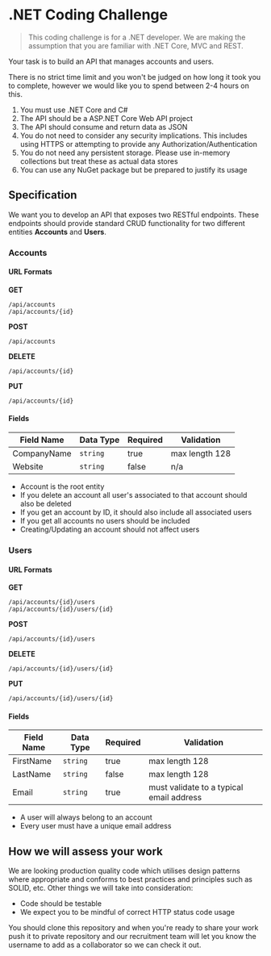 # .NET Coding Challenge
> This coding challenge is for a .NET developer. We are making the assumption that you are familiar with .NET Core, MVC and REST.

Your task is to build an API that manages accounts and users.

There is no strict time limit and you won't be judged on how long it took you to complete, however we would like you to spend between 2-4 hours on this.
1. You must use .NET Core and C#
2. The API should be a ASP.NET Core Web API project
3. The API should consume and return data as JSON
4. You do not need to consider any security implications. This includes using HTTPS or attempting to provide any Authorization/Authentication
6. You do not need any persistent storage. Please use in-memory collections but treat these as actual data stores
7. You can use any NuGet package but be prepared to justify its usage

## Specification
We want you to develop an API that exposes two RESTful endpoints. These endpoints should provide standard CRUD functionality for two different entities **Accounts** and **Users**.

### Accounts
#### URL Formats
**GET**
```
/api/accounts
/api/accounts/{id}
```
**POST**
```
/api/accounts
```
**DELETE**
```
/api/accounts/{id}
```
**PUT**
```
/api/accounts/{id}
```
#### Fields
| Field Name | Data Type | Required | Validation |
|--|--|--|--|
| CompanyName | `string` | true | max length 128 |
| Website | `string` | false | n/a |

 - Account is the root entity
 - If you delete an account all user's associated to that account should also be deleted
 - If you get an account by ID, it should also include all associated users
 - If you get all accounts no users should be included
 - Creating/Updating an account should not affect users

### Users
#### URL Formats
**GET**
```
/api/accounts/{id}/users
/api/accounts/{id}/users/{id}
```
**POST**
```
/api/accounts/{id}/users
```
**DELETE**
```
/api/accounts/{id}/users/{id}
```
**PUT**
```
/api/accounts/{id}/users/{id}
```
#### Fields
| Field Name | Data Type | Required | Validation |
|--|--|--|--|
| FirstName | `string` | true | max length 128 |
| LastName | `string` | false | max length 128 |
| Email | `string` | true | must validate to a typical email address |

 - A user will always belong to an account
 - Every user must have a unique email address

## How we will assess your work
We are looking production quality code which utilises design patterns where appropriate and conforms to best practices and principles such as SOLID, etc. Other things we will take into consideration:

 - Code should be testable
 - We expect you to be mindful of correct HTTP status code usage

You should clone this repository and when you're ready to share your work push it to private repository and our recruitment team will let you know the username to add as a collaborator so we can check it out.
